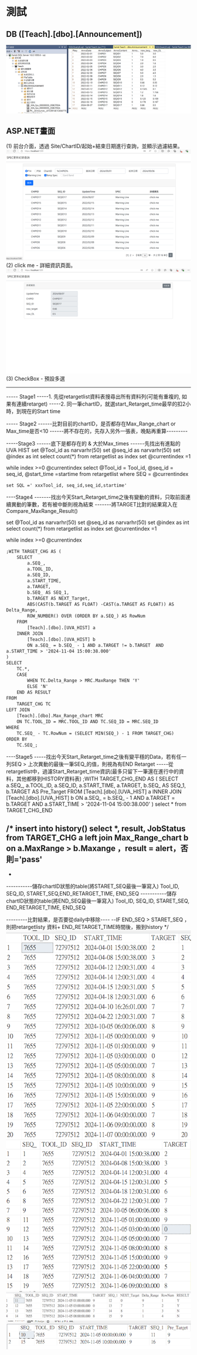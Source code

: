 # 測試
## DB ([Teach].[dbo].[Announcement])
![image](original.png)

## ASP.NET畫面
(1) 前台介面，透過 Site/ChartID/起始+結束日期進行查詢，並顯示過濾結果。
![image](1.png)
(2) click me - 詳細資訊頁面。
![image](2.png)
(3) CheckBox - 預設多選


-----
----- Stage1
-----1. 先從retargetlist資料表搜尋出所有資料列(可能有重複的, 如果有連續retarget)
-----2. 同一筆chartID，就選start_Retarget_time最早的扣2小時，到現在的Start time

----- Stage2
------比對目前的chartID，是否都存在Max_Range_chart or Max_time是否<10
------將不存在的，先存入另外一張表，晚點再重算---------

-----Stage3
------底下是都存在的 & 大於Max_times
------先找出有進點的UVA HIST
set @Tool_id as narvarhr(50)
set @seq_id as narvarhr(50)
set @index as int
select count(*)  from retargetlist as index 
set @currentindex =1

while index >=0 @currentindex
	select @Tool_id = Tool_id, @seq_id =  seq_id, @start_time =startime from retargetlist
	where SEQ =  @currentindex 

	set SQL =' xxxTool_id, seq_id,seq_id,startime'

----Stage4
-------找出今天Start_Retarget_time之後有變動的資料，只取前面連續異動的筆數，若有被中斷則視為結束
-------將TARGET比對的結果寫入在Compare_MaxRange_Result()

set @Tool_id as narvarhr(50)
set @seq_id as narvarhr(50)
set @index as int
select count(*)  from retargetlist as index 
set @currentindex =1

while index >=0 @currentindex

	;WITH TARGET_CHG AS (
		SELECT 
			a.SEQ_, 
			a.TOOL_ID, 
			a.SEQ_ID, 
			a.START_TIME, 
			a.TARGET, 
			b.SEQ_ AS SEQ_1, 
			b.TARGET AS NEXT_Target,
			ABS(CAST(b.TARGET AS FLOAT) -CAST(a.TARGET AS FLOAT)) AS Delta_Range,
			ROW_NUMBER() OVER (ORDER BY a.SEQ_) AS RowNum
		FROM 
			[Teach].[dbo].[UVA_HIST] a
		INNER JOIN 
			[Teach].[dbo].[UVA_HIST] b
			ON a.SEQ_ = b.SEQ_ - 1 AND a.TARGET != b.TARGET  AND a.START_TIME > '2024-11-04 15:00:38.000' 
	)
	SELECT 
		TC.*, 
		CASE 
			WHEN TC.Delta_Range > MRC.MaxRange THEN 'Y' 
			ELSE 'N' 
		END AS RESULT
	FROM 
		TARGET_CHG TC
	LEFT JOIN 
		[Teach].[dbo].Max_Range_chart MRC
		ON TC.TOOL_ID = MRC.TOOL_ID AND TC.SEQ_ID = MRC.SEQ_ID
	WHERE 
		TC.SEQ_ - TC.RowNum = (SELECT MIN(SEQ_) - 1 FROM TARGET_CHG)
	ORDER BY 
		TC.SEQ_;

----Stage5
-----找出今天Start_Retarget_time之後有變平穩的Data，若有任一列SEQ > 上次異動的最後一筆SEQ_的值，則視為有END Retarget
-----從retargetlist中，過濾Start_Retarget_time資訊(最多只留下一筆還在進行中的資料，其他都移到HISTORY資料表)
;WITH TARGET_CHG_END AS (
    SELECT 
        a.SEQ_, 
        a.TOOL_ID, 
        a.SEQ_ID, 
        a.START_TIME, 
        a.TARGET, 
        b.SEQ_ AS SEQ_1, 
        b.TARGET AS Pre_Target
    FROM 
        [Teach].[dbo].[UVA_HIST] a
    INNER JOIN 
        [Teach].[dbo].[UVA_HIST] b
        ON a.SEQ_ = b.SEQ_ - 1 AND a.TARGET = b.TARGET  AND a.START_TIME > '2024-11-04 15:00:38.000' 
)
select *  from TARGET_CHG_END 

/*
insert into history()
select *,   result, JobStatus
from TARGET_CHG a  left join Max_Range_chart b
on a.MaxRange > b.Maxange ，result = alert，否則='pass'
---------------
-
-----------儲存chartID狀態的table(將STARET_SEQ最後一筆寫入)
Tool_ID, SEQ_ID, STARET_SEQ,END_RETARGET_TIME, END_SEQ
-----------儲存chartID狀態的table(將END_SEQ最後一筆寫入)
Tool_ID, SEQ_ID, STARET_SEQ, END_RETARGET_TIME, END_SEQ

---------比對結果，是否要從daily中移除----
--IF END_SEQ > STARET_SEQ ，則把retargetlisty 資料+ END_RETARGET_TIME時間後，搬到history
*/
![image](6.png)
![image](5.png)
![image](3.png)
![image](4.png)

